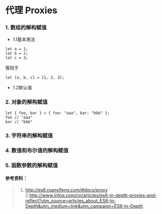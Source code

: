 # 代理 Proxies

### 1. 数组的解构赋值
+ 1.1基本用法
```
let a = 1;
let b = 2;
let c = 3;
```
等同于
```
let [a, b, c] = [1, 2, 3];
```
+ 1.2默认值

### 2. 对象的解构赋值
```
let { foo, bar } = { foo: "aaa", bar: "bbb" };
foo // "aaa"
bar // "bbb"
```
### 3. 字符串的解构赋值
### 4. 数值和布尔值的解构赋值 
### 5. 函数参数的解构赋值 









#### 参考资料：
> 1. http://es6.ruanyifeng.com/#docs/proxy
> 2.http://www.infoq.com/cn/articles/es6-in-depth-proxies-and-reflect?utm_source=articles_about_ES6-In-Depth&utm_medium=link&utm_campaign=ES6-In-Depth



